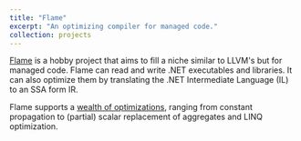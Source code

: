 ```yaml
---
title: "Flame"
excerpt: "An optimizing compiler for managed code."
collection: projects
---
```


[Flame](https://github.com/jonathanvdc/flame) is a hobby project that aims to fill a niche similar to LLVM's but for managed code. Flame can read and write .NET executables and libraries. It can also optimize them by translating the .NET Intermediate Language (IL) to an SSA form IR.

Flame supports a [wealth of optimizations](https://jonathanvdc.github.io/Flame/api/Flame.Compiler.Transforms.html), ranging from constant propagation to (partial) scalar replacement of aggregates and LINQ optimization.
